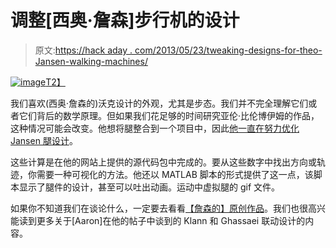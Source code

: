 # 调整[西奥·詹森]步行机的设计

> 原文:[https://hack aday . com/2013/05/23/tweaking-designs-for-theo-Jansen-walking-machines/](https://hackaday.com/2013/05/23/tweaking-designs-for-theo-jansen-walking-machines/)

[![image](../Images/506c22844ea2a2939784f2cfd184526d.png "JansenLinkages.png")T2】](http://hackaday.com/wp-content/uploads/2013/05/wpid-jansenlinkages.png)

我们喜欢(西奥·詹森的)沃克设计的外观，尤其是步态。我们并不完全理解它们或者它们背后的数学原理。但如果我们花足够的时间研究亚伦·比伦博伊姆的作品，这种情况可能会改变。他想将腿整合到一个项目中，因此[他一直在努力优化 Jansen 腿设计](http://boim.com/Jansen/)。

这些计算是在他的网站上提供的源代码包中完成的。要从这些数字中找出方向或轨迹，你需要一种可视化的方法。他还以 MATLAB 脚本的形式提供了这一点，该脚本显示了腿件的设计，甚至可以吐出动画。运动中虚拟腿的 gif 文件。

如果你不知道我们在谈论什么，一定要去看看[【詹森的】原创作品](http://hackaday.com/2010/03/24/theo-jansen-like-the-professor-from-gilligan/)。我们也很高兴能读到更多关于[Aaron]在他的帖子中谈到的 Klann 和 Ghassaei 联动设计的内容。